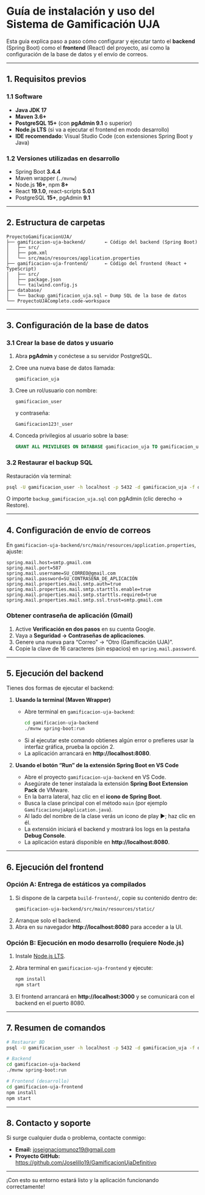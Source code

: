 # Guía de instalación y uso del Sistema de Gamificación UJA

Esta guía explica paso a paso cómo configurar y ejecutar tanto el **backend** (Spring Boot) como el **frontend** (React) del proyecto, así como la configuración de la base de datos y el envío de correos.

---

## 1. Requisitos previos

### 1.1 Software
- **Java JDK 17**  
- **Maven 3.6+**  
- **PostgreSQL 15+** (con **pgAdmin 9.1** o superior)  
- **Node.js LTS** (si va a ejecutar el frontend en modo desarrollo)  
- **IDE recomendado**: Visual Studio Code (con extensiones Spring Boot y Java)

### 1.2 Versiones utilizadas en desarrollo
- Spring Boot **3.4.4**  
- Maven wrapper (`./mvnw`)  
- Node.js **16+**, npm **8+**  
- React **19.1.0**, react-scripts **5.0.1**  
- PostgreSQL **15+**, pgAdmin **9.1**

---

## 2. Estructura de carpetas

```
ProyectoGamificacionUJA/
├── gamificacion-uja-backend/       ← Código del backend (Spring Boot)
│   ├── src/
│   ├── pom.xml
│   └── src/main/resources/application.properties
├── gamificacion-uja-frontend/      ← Código del frontend (React + TypeScript)
│   ├── src/
│   ├── package.json
│   └── tailwind.config.js
├── database/
│   └── backup_gamificacion_uja.sql ← Dump SQL de la base de datos
└── ProyectoUJACompleto.code-workspace
```

---

## 3. Configuración de la base de datos

### 3.1 Crear la base de datos y usuario
1. Abra **pgAdmin** y conéctese a su servidor PostgreSQL.  
2. Cree una nueva base de datos llamada:

   ```
   gamificacion_uja
   ```

3. Cree un rol/usuario con nombre:

   ```
   gamificacion_user
   ```

   y contraseña:

   ```
   Gamificacion123!_user
   ```

4. Conceda privilegios al usuario sobre la base:

   ```sql
   GRANT ALL PRIVILEGES ON DATABASE gamificacion_uja TO gamificacion_user;
   ```

### 3.2 Restaurar el backup SQL
Restauración vía terminal:

```bash
psql -U gamificacion_user -h localhost -p 5432 -d gamificacion_uja -f database/backup_gamificacion_uja.sql
```

O importe `backup_gamificacion_uja.sql` con pgAdmin (clic derecho → Restore).

---

## 4. Configuración de envío de correos

En `gamificacion-uja-backend/src/main/resources/application.properties`, ajuste:

```properties
spring.mail.host=smtp.gmail.com
spring.mail.port=587
spring.mail.username=SU_CORREO@gmail.com
spring.mail.password=SU_CONTRASEÑA_DE_APLICACIÓN
spring.mail.properties.mail.smtp.auth=true
spring.mail.properties.mail.smtp.starttls.enable=true
spring.mail.properties.mail.smtp.starttls.required=true
spring.mail.properties.mail.smtp.ssl.trust=smtp.gmail.com
```

### Obtener contraseña de aplicación (Gmail)
1. Active **Verificación en dos pasos** en su cuenta Google.  
2. Vaya a **Seguridad → Contraseñas de aplicaciones**.  
3. Genere una nueva para “Correo” → “Otro (Gamificación UJA)”.  
4. Copie la clave de 16 caracteres (sin espacios) en `spring.mail.password`.

---

## 5. Ejecución del backend

Tienes dos formas de ejecutar el backend:

1. **Usando la terminal (Maven Wrapper)**  
   - Abre terminal en `gamificacion-uja-backend`:  
     ```bash
     cd gamificacion-uja-backend
     ./mvnw spring-boot:run
     ```  
   - Si al ejecutar este comando obtienes algún error o prefieres usar la interfaz gráfica, prueba la opción 2.  
   - La aplicación arrancará en **http://localhost:8080**.

2. **Usando el botón “Run” de la extensión Spring Boot en VS Code**  
   - Abre el proyecto `gamificacion-uja-backend` en VS Code.  
   - Asegúrate de tener instalada la extensión **Spring Boot Extension Pack** de VMware.  
   - En la barra lateral, haz clic en el **icono de Spring Boot**.  
   - Busca la clase principal con el método `main` (por ejemplo `GamificacionujaApplication.java`).  
   - Al lado del nombre de la clase verás un icono de play ▶️; haz clic en él.  
   - La extensión iniciará el backend y mostrará los logs en la pestaña **Debug Console**.  
   - La aplicación estará disponible en **http://localhost:8080**.

---

## 6. Ejecución del frontend

### Opción A: Entrega de estáticos ya compilados
1. Si dispone de la carpeta `build-frontend/`, copie su contenido dentro de:
   ```
   gamificacion-uja-backend/src/main/resources/static/
   ```
2. Arranque solo el backend.  
3. Abra en su navegador **http://localhost:8080** para acceder a la UI.

### Opción B: Ejecución en modo desarrollo (requiere Node.js)
1. Instale [Node.js LTS](https://nodejs.org/).  
2. Abra terminal en `gamificacion-uja-frontend` y ejecute:

   ```bash
   npm install
   npm start
   ```

3. El frontend arrancará en **http://localhost:3000** y se comunicará con el backend en el puerto 8080.

---

## 7. Resumen de comandos

```bash
# Restaurar BD
psql -U gamificacion_user -h localhost -p 5432 -d gamificacion_uja -f database/backup_gamificacion_uja.sql

# Backend
cd gamificacion-uja-backend
./mvnw spring-boot:run

# Frontend (desarrollo)
cd gamificacion-uja-frontend
npm install
npm start
```

---

## 8. Contacto y soporte
Si surge cualquier duda o problema, contacte conmigo:
- **Email:** joseignaciomunoz19@gmail.com
- **Proyecto GitHub:** https://github.com/Joselillo19/GamificacionUjaDefinitivo

---

¡Con esto su entorno estará listo y la aplicación funcionando correctamente!
